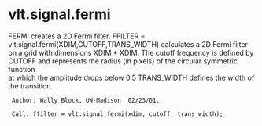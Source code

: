 # vlt.signal.fermi

  FERMI creates a 2D Fermi filter.
    FFILTER = vlt.signal.fermi(XDIM,CUTOFF,TRANS_WIDTH) calculates a 2D
      Fermi filter on a grid with dimensions XDIM * XDIM. 
     The cutoff frequency is defined by CUTOFF and represents
      the radius (in pixels) of the circular symmetric function   
      at which the amplitude drops below 0.5
     TRANS_WIDTH defines the width of the transition. 
 
     Author: Wally Block, UW-Madison  02/23/01. 
 
     Call: ffilter = vlt.signal.fermi(xdim, cutoff, trans_width);
